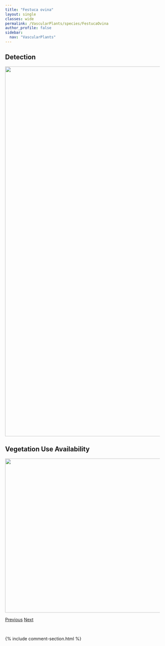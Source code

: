 ```yaml
---
title: "Festuca ovina"
layout: single
classes: wide
permalink: /VascularPlants/species/FestucaOvina
author_profile: false
sidebar:
  nav: "VascularPlants"
---
```


<h2>Detection</h2>

<a href="https://drive.google.com/uc?export=view&id=1VRupE6o9tTZvfnO3xoBVxtjZ5QH5jlHN">
<img src="https://drive.google.com/uc?export=view&id=1VRupE6o9tTZvfnO3xoBVxtjZ5QH5jlHN" height = "1200" width = "800">
</a>


<h2>Vegetation Use Availability</h2>

<a href="https://drive.google.com/uc?export=view&id=1h-hR4XMq5JbkNkjTfQU2kN80_oo6g46G">
<img src="https://drive.google.com/uc?export=view&id=1h-hR4XMq5JbkNkjTfQU2kN80_oo6g46G" height = "500" width = "1000">
</a>


<a href="/DevelopmentWebsite/VascularPlants/species/FestucaIdahoensis" class="pagination--pager" title="Festuca idahoensis">Previous</a> <a href="/DevelopmentWebsite/VascularPlants/species/FestucaRubra" class="pagination--pager" title="Festuca rubra">Next</a>

<p>&nbsp;</p>

{% include comment-section.html %}

